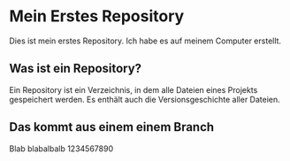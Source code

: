 # Mein Erstes Repository

Dies ist mein erstes Repository. Ich habe es auf meinem Computer erstellt.

## Was ist ein Repository?

Ein Repository ist ein Verzeichnis, in dem alle Dateien eines Projekts gespeichert werden. Es enthält auch die Versionsgeschichte aller Dateien.

## Das kommt aus einem einem Branch

Blab blabalbalb 1234567890